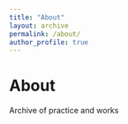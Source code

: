 ```yaml
---
title: "About"
layout: archive
permalink: /about/
author_profile: true
---
```


# About

Archive of practice and works
